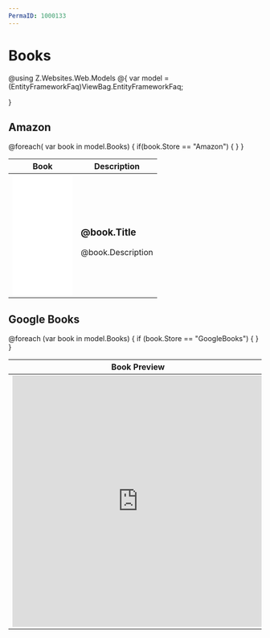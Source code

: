 ```yaml
---
PermaID: 1000133
---
```


# Books

@using Z.Websites.Web.Models
@{
    var model = (EntityFrameworkFaq)ViewBag.EntityFrameworkFaq;

}

<h2>Amazon</h2>

<table>
	<thead>
		<tr>
			<th>Book</th>
			<th>Description</th>
		</tr>
	</thead>
	<tbody>
	@foreach( var book in model.Books)
    {
        if(book.Store == "Amazon")
        { 
		<tr>
			<td>
				<iframe style="width:120px;height:240px;" marginwidth="0" marginheight="0" scrolling="no" frameborder="0" src="//ws-na.amazon-adsystem.com/widgets/q?ServiceVersion=20070822&OneJS=1&Operation=GetAdHtml&MarketPlace=US&source=ac&ref=qf_sp_asin_til&ad_type=product_link&tracking_id=zzzprojects-20&marketplace=amazon&region=US&placement=@book.ID&asins=@book.ID&linkId=b2d26d428e2e7febce718b43cdb7e867&show_border=true&link_opens_in_new_window=true&price_color=333333&title_color=cc0000&bg_color=ffffff"></iframe>
			</td>
			<td>
				<h3>@book.Title</h3>
				@book.Description
			</td>
		</tr>
        }
    } 		
	</tbody>
</table>

<h2>Google Books</h2>

<table>
	<thead>
		<tr>
			<th>Book Preview</th>
			<th>Description</th>
		</tr>
	</thead>
    <tbody>
        @foreach (var book in model.Books)
        {
            if (book.Store == "GoogleBooks")
            {
            <tr>
                <td>
                    <iframe frameborder="0" scrolling="no" style="border:0px" src="https://books.google.com.pk/books?id=@book.ID&lpg=PP1&pg=PP1&output=embed" width="500" height="500"></iframe>
                </td>
                <td>
                    <h3>@book.Title</h3>
                    @book.Description
                </td>
            </tr>
            }
        }
    </tbody>
</table>
